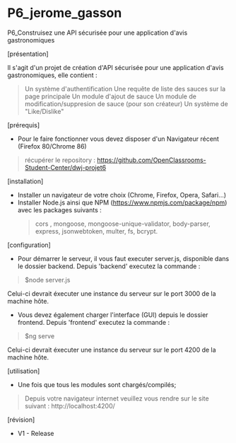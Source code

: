 # P6_jerome_gasson
P6_Construisez une API sécurisée pour une application d'avis gastronomiques

[présentation]

Il s'agit d'un projet de création d'API sécurisée pour une application d'avis gastronomiques, elle contient :
> Un système d'authentification
> Une requête de liste des sauces sur la page principale
> Un module d'ajout de sauce
> Un module de modification/suppresion de sauce (pour son créateur)
> Un système de "Like/Dislike"

[prérequis]

- Pour le faire fonctionner vous devez disposer d'un Navigateur récent (Firefox 80/Chrome 86)
> récupérer le repository : https://github.com/OpenClassrooms-Student-Center/dwj-projet6

[installation]

- Installer un navigateur de votre choix (Chrome, Firefox, Opera, Safari...)
- Installer Node.js ainsi que NPM (https://www.npmjs.com/package/npm) avec les packages suivants :
    > cors , mongoose, mongoose-unique-validator, body-parser, express, jsonwebtoken, multer, fs, bcrypt.

[configuration]

- Pour démarrer le serveur, il vous faut executer server.js, disponible dans le dossier backend.
Depuis 'backend' executez la commande :
> $node server.js

Celui-ci devrait éxecuter une instance du serveur sur le port 3000 de la machine hôte.

- Vous devez également charger l'interface (GUI) depuis le dossier frontend.
Depuis 'frontend' executez la commande :
> $ng serve

Celui-ci devrait éxecuter une instance du serveur sur le port 4200 de la machine hôte.

[utilisation]
- Une fois que tous les modules sont chargés/compilés;
> Depuis votre navigateur internet veuillez vous rendre sur le site suivant : http://localhost:4200/

[révision] 
- V1 - Release